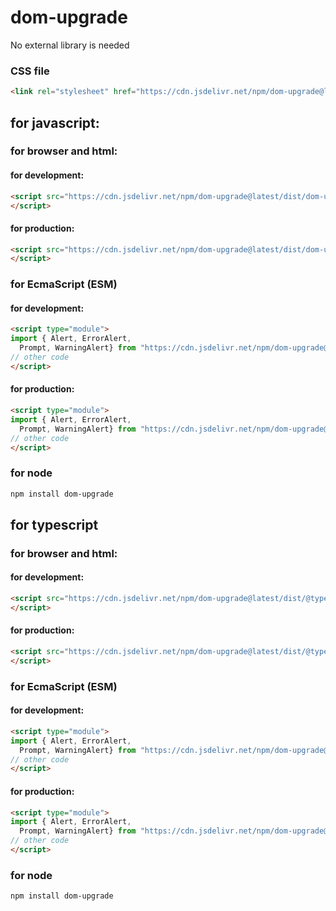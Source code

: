 # dom-upgrade

No external library is needed

### CSS file
```html
<link rel="stylesheet" href="https://cdn.jsdelivr.net/npm/dom-upgrade@latest/dist/dom-styles.css" />
```

## for javascript:

### for browser and html:

#### for development:
```html
<script src="https://cdn.jsdelivr.net/npm/dom-upgrade@latest/dist/dom-upgrade.browser.dev.js" type="text/javascript">
</script>
```

#### for production:
```html
<script src="https://cdn.jsdelivr.net/npm/dom-upgrade@latest/dist/dom-upgrade.browser.prod.min.js" type="text/javascript">
</script>
```

### for EcmaScript (ESM)

#### for development:

```html
<script type="module">
import { Alert, ErrorAlert, 
  Prompt, WarningAlert} from "https://cdn.jsdelivr.net/npm/dom-upgrade@latest/dist/dom-upgrade.esm.dev.js";
// other code
</script>
```

#### for production:
```html
<script type="module">
import { Alert, ErrorAlert, 
  Prompt, WarningAlert} from "https://cdn.jsdelivr.net/npm/dom-upgrade@latest/dist/dom-upgrade.esm.prod.min.js";
// other code
</script>
```

### for node

```bash
npm install dom-upgrade
```

## for typescript

### for browser and html:

#### for development:
```html
<script src="https://cdn.jsdelivr.net/npm/dom-upgrade@latest/dist/@types/dom-upgrade.browser.dev.ts" type="text/javascript">
</script>
```

#### for production:
```html
<script src="https://cdn.jsdelivr.net/npm/dom-upgrade@latest/dist/@types/dom-upgrade.browser.prod.min.ts" type="text/javascript">
</script>
```

### for EcmaScript (ESM)

#### for development:

```html
<script type="module">
import { Alert, ErrorAlert, 
  Prompt, WarningAlert} from "https://cdn.jsdelivr.net/npm/dom-upgrade@latest/dist/@types/dom-upgrade.esm.dev.ts";
// other code
</script>
```

#### for production:
```html
<script type="module">
import { Alert, ErrorAlert, 
  Prompt, WarningAlert} from "https://cdn.jsdelivr.net/npm/dom-upgrade@latest/dist/@types/dom-upgrade.esm.prod.min.ts";
// other code
</script>
```

### for node

```bash
npm install dom-upgrade
```